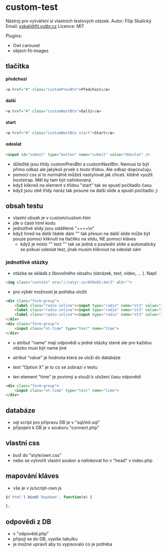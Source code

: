 # custom-test

Nástroj pro vytváření si vlastních testových otázek. 
Autor: Filip Skalický
Email: xskali@fit.vutbr.cz
Licence: MIT

Plugins:
- Owl carousel
- object-fit-images


## tlačítka

#### předchozí
```html
<a href="#" class="customPrevBtn">Předchozí</a>
```
#### další
```html
<a href="#" class="customNextBtn">Další</a>
```
#### start
```html
<a href="#" class="customNextBtn start">Start</a>
```
#### odeslat
```html
<input id="submit" type="button" name="submit" value="Odeslat" />
```

- důležité jsou třídy customPrevBtn a customNextBtn. Nemusí to být přímo odkaz ale jakýkoli prvek s touto třídou. Ale odkaz doporučuju. 
- pomocí css si to normálně můžeš nastylovat jak chceš. klidně využít bootstrap. Měl by tam být nalinkovaný.
- když klikneš na element s třídou "start" tak se spustí počítadlo času
- když jsou obě třídy naráz tak posune na další slide a spustí počítadlo ;)



## obsah testu

- vlastní obsah je v custom/custom.htm
- jde o části html kodu 
- jednotlivé slidy jsou oddělené "++++\n"
- když hned na další řádek dám "<!-- uvodni -->" tak přesun na další slide může být pouze pomocí kliknutí na tlačítko na slidu, NE pomocí kláves
    - když je místo "<!-- uvodni -->" text "<!-- uvodni konecny -->" tak se jedná o poslední slide a automaticky se pokusí odeslat test, jinak musím kliknout na odeslat sám


### jednotlivé otázky

- otázka se skládá z libovolného obsahu (obrázek, text, video, ... ). Např.
```html
<img class="contain" src="//satyr.io/650x65:44/3" alt="">
```
- pro výběr možností je potřeba vložit
```html
<div class="form-group">
    <label class="radio-inline"><input type="radio" name="ot3" value="1">Option 1</label>
    <label class="radio-inline"><input type="radio" name="ot3" value="2">Option 2</label>
    <label class="radio-inline"><input type="radio" name="ot3" value="3">Option 3</label>
</div>
<div class="form-group">
    <input class="ot-time" type="text" name="time">
</div>
```   
 - u <label> atribut "name" mají odpovědi u jedné otázky stené ale pro každou otázku musí být name jiné
 - atribut "value" je hodnota která se uloží do databáze
 - text "Option X" je to co se zobrazí v testu
 
- ten element "time" je povinný a slouží k uložení času odpovědi
```html
<div class="form-group">
    <input class="ot-time" type="text" name="time">
</div>
```


## databáze

- sql script pro přípravu DB je v "sql/init.sql"
- připojení k DB je v souboru "connect.php"


## vlastní css

- buď do "style/own.css"
- nebo se vytvořit vlastní soubor a nalinkovat ho v "head" v index.php


## mapování kláves

- vše je v js/script-own.js
```js
$('html').bind('keydown', function(e) {
    
};
```

## odpovědi z DB
- v "odpovědi.php"
- připojí se do DB, vypíše tabulku
- je možné upravit aby to vypisovalo co je potřeba
